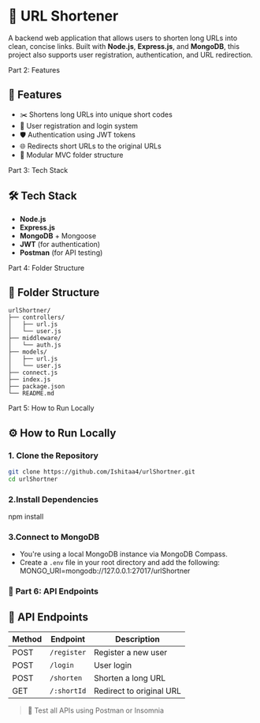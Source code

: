 # 🔗 URL Shortener

A backend web application that allows users to shorten long URLs into clean, concise links. Built with **Node.js**, **Express.js**, and **MongoDB**, this project also supports user registration, authentication, and URL redirection.

Part 2: Features
## 🚀 Features

- ✂️ Shortens long URLs into unique short codes
- 🔐 User registration and login system
- 🛡️ Authentication using JWT tokens
- 🌐 Redirects short URLs to the original URLs
- 🧩 Modular MVC folder structure

Part 3: Tech Stack
## 🛠 Tech Stack

- **Node.js**
- **Express.js**
- **MongoDB** + Mongoose
- **JWT** (for authentication)
- **Postman** (for API testing)

Part 4: Folder Structure
## 📂 Folder Structure

```
urlShortner/
├── controllers/
│   ├── url.js
│   └── user.js
├── middleware/
│   └── auth.js
├── models/
│   ├── url.js
│   └── user.js
├── connect.js
├── index.js
├── package.json
└── README.md
```


Part 5: How to Run Locally
## ⚙️ How to Run Locally

### 1. Clone the Repository
```bash
git clone https://github.com/Ishitaa4/urlShortner.git
cd urlShortner
```

### 2.Install Dependencies
npm install

### 3.Connect to MongoDB

- You're using a local MongoDB instance via MongoDB Compass.
- Create a `.env` file in your root directory and add the following:
MONGO_URI=mongodb://127.0.0.1:27017/urlShortner


### 🔹 **Part 6: API Endpoints**

## 🔄 API Endpoints

| Method | Endpoint       | Description                 |
|--------|----------------|-----------------------------|
| POST   | `/register`     | Register a new user         |
| POST   | `/login`        | User login                  |
| POST   | `/shorten`      | Shorten a long URL          |
| GET    | `/:shortId`     | Redirect to original URL    |

> 🧪 Test all APIs using Postman or Insomnia


